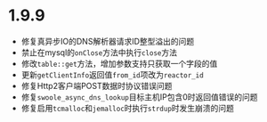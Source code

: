 # 1.9.9

* 修复真异步IO的DNS解析器请求ID整型溢出的问题
* 禁止在mysql的`onClose`方法中执行`close`方法
* 修改`table::get`方法，增加参数支持只获取一个字段的值
* 更新`getClientInfo`返回值`from_id`项改为`reactor_id`
* 修复Http2客户端POST数据时协议错误问题
* 修复`swoole_async_dns_lookup`目标主机IP包含0时返回值错误的问题
* 修复启用`tcmalloc`和`jemalloc`时执行`strdup`时发生崩溃的问题
